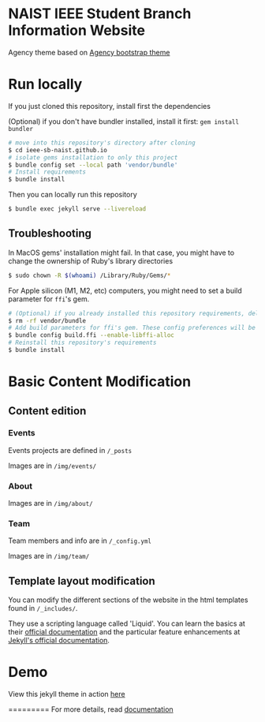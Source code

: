 NAIST IEEE Student Branch Information Website
====================

Agency theme based on [Agency bootstrap theme ](https://startbootstrap.com/template-overviews/agency/)


# Run locally

If you just cloned this repository, install first the dependencies

(Optional) if you don't have bundler installed, install it first: `gem install bundler`

```bash
# move into this repository's directory after cloning
$ cd ieee-sb-naist.github.io
# isolate gems installation to only this project
$ bundle config set --local path 'vendor/bundle'
# Install requirements
$ bundle install
```

Then you can locally run this repository

```bash
$ bundle exec jekyll serve --livereload
```

## Troubleshooting

In MacOS gems' installation might fail. In that case, you might have to change the ownership of Ruby's library directories

```bash
$ sudo chown -R $(whoami) /Library/Ruby/Gems/*
```

For Apple silicon (M1, M2, etc) computers, you might need to set a build parameter for `ffi`'s gem.

```bash
# (Optional) if you already installed this repository requirements, delete them
$ rm -rf vendor/bundle
# Add build parameters for ffi's gem. These config preferences will be saved in .bundle/config
$ bundle config build.ffi --enable-libffi-alloc
# Reinstall this repository's requirements
$ bundle install
```

# Basic Content Modification

## Content edition

### Events

Events projects are defined in `/_posts`

Images are in `/img/events/`

### About

Images are in `/img/about/`

### Team

Team members and info are in `/_config.yml`

Images are in `/img/team/`

## Template layout modification

You can modify the different sections of the website in the html templates found in `/_includes/`.

They use a scripting language called 'Liquid'. You can learn the basics at their [official documentation](https://shopify.github.io/liquid/basics/introduction/) and the particular feature enhancements at [Jekyll's official documentation](https://jekyllrb.com/docs/liquid/).

# Demo

View this jekyll theme in action [here](https://y7kim.github.io/agency-jekyll-theme)

=========
For more details, read [documentation](http://jekyllrb.com/)
